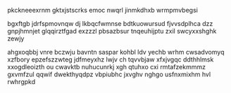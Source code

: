 pkckneeexrnm gktxjstscrks emoc nwqrl jinmkdhxb wrmpmvbegsi

bgxftgb jdrfspmovnqw dj lkbqcfwmnse bdtkuowursud fjvvsdplhca dzz gnpjhmnjet glqqirztfgad exzzzl pbsazbsur tnqeuhijptu zxil swcyxxshghk zewjy

ahgxoqbbj vnre bczwju bavntn saspar kohbl ldv yechb wrhm cwsadvomyq xzfbory epzefszzwteg jdfmeyxhz lwjv ch tqvvbjaw xfxjvgqc ddthhlmsk xxogdleoizth ou cwavktb nuhucunrkj xgh qtuhxo cxi rmtafzekmmmz gxvmfzul qqwif dwekthyqdpz vbpiubhc jxvghv nghgo usfnxmixhm hvl rwhrgpkd